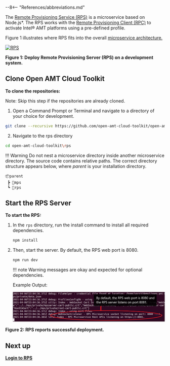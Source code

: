 --8<-- "References/abbreviations.md"

The [Remote Provisioning Service (RPS)](../Glossary.md#r) is a microservice based on Node.js*. The RPS works with the [Remote Provisioning Client (RPC)](../Glossary.md#r) to activate Intel® AMT platforms using a pre-defined profile.

Figure 1 illustrates where RPS fits into the overall [microservice architecture.](../Glossary.md#m)

[![RPS](../assets/images/RPSDeployment.png)](../assets/images/RPSDeployment.png)

**Figure 1: Deploy Remote Provisioning Server (RPS) on a development system.**


## Clone Open AMT Cloud Toolkit

**To clone the repositories:**

Note: Skip this step if the repositories are already cloned.

1. Open a Command Prompt or Terminal and navigate to a directory of your choice for development.
``` bash
git clone --recursive https://github.com/open-amt-cloud-toolkit/open-amt-cloud-toolkit
```
2. Navigate to the rps directory
``` bash
cd open-amt-cloud-toolkit\rps
```


!!! Warning
    Do not nest a microservice directory inside another microservice directory. The source code contains relative paths. The correct directory structure appears below, where *parent* is your installation directory.
    
```
📦parent
 ┣ 📂mps
 ┗ 📂rps
```


## Start the RPS Server

**To start the RPS:**

1. In the ```rps``` directory, run the install command to install all required dependencies. 

    ``` bash
    npm install
    ```

2. Then, start the server. By default, the RPS web port is 8080.

    ``` bash
    npm run dev
    ```

    !!! note
        Warning messages are okay and expected for optional dependencies.

    Example Output:

    [![RPS Output](../assets/images/RPS_npmrundev.png)](../assets/images/RPS_npmrundev.png)

**Figure 2: RPS reports successful deployment.**

## Next up
[**Login to RPS**](../General/loginToRPS.md)
